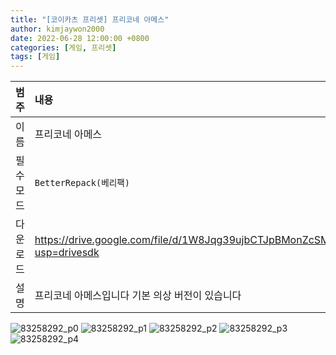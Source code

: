 ```yaml
---
title: "[코이카츠 프리셋] 프리코네 아메스"
author: kimjaywon2000
date: 2022-06-28 12:00:00 +0800
categories: [게임, 프리셋]
tags: [게임]
---
```


| 범주             | 내용            |
|:----------------|:---------------|
| 이름             | 프리코네 아메스 |
| 필수 모드         | `BetterRepack(베리팩)`       |
| 다운로드          | <https://drive.google.com/file/d/1W8Jqg39ujbCTJpBMonZcSMvPm6ErHVX_/view?usp=drivesdk> |
| 설명             | 프리코네 아메스입니다 기본 의상 버전이 있습니다   |

![83258292_p0](https://user-images.githubusercontent.com/76558033/176858199-0be71aa3-0f20-47a4-9c24-6385b8e1275d.png)
![83258292_p1](https://user-images.githubusercontent.com/76558033/176858207-4965acd7-77ec-49ef-80b7-a83fdcd61b88.png)
![83258292_p2](https://user-images.githubusercontent.com/76558033/176858214-ea19d3f1-8ba8-4e11-af0c-09c596a4886e.png)
![83258292_p3](https://user-images.githubusercontent.com/76558033/176858218-18775528-e6d2-4c8a-9561-9bf25f8bfb5f.png)
![83258292_p4](https://user-images.githubusercontent.com/76558033/176858223-0bd123ad-0b56-4344-8683-3b19723a6a68.png)
